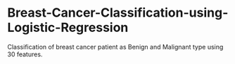 # Breast-Cancer-Classification-using-Logistic-Regression
Classification of breast cancer patient as Benign and Malignant type using 30 features.
